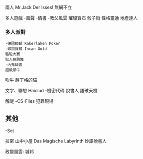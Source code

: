 
兩人
	Mr.Jack
	Der Isses! 無網不立

多人遊戲
	-風聲
	-情書
	-教父風雲
	璀璨寶石
	骰子街
	性格靈通
	地產達人
	
### 多人派對
	-德國蟑螂 Kakerlaken Poker
	-印加寶藏 Incan Gold
	駱駝大賽
	犯人在跳舞
	-內鬼疑雲
	超級犀牛

吹牛
	薛丁格的貓

文字、聯想
	Haiclud
	-機密代碼
	說書人
	語破天機

解謎
	-CS-Files 犯罪現場

## 其他
-Set

拉密
山中小屋
Das Magische Labyrinth
妙語說書人

政變風雲: 城邦
